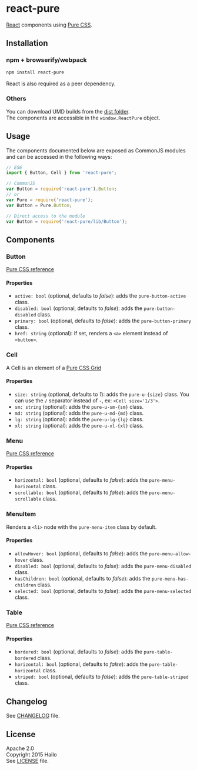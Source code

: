 react-pure
==========

[React](http://facebook.github.io/react/) components using [Pure CSS](http://purecss.io/).  

## Installation

### npm + browserify/webpack

```bash
npm install react-pure
```

React is also required as a peer dependency.

### Others

You can download UMD builds from the [dist folder](https://github.com/hailocab/react-pure/tree/master/dist).  
The components are accessible in the `window.ReactPure` object.

## Usage

The components documented below are exposed as CommonJS modules and can be accessed in the following ways:

```js
// ES6
import { Button, Cell } from 'react-pure';

// CommonJS
var Button = require('react-pure').Button;
// or
var Pure = require('react-pure');
var Button = Pure.Button;

// Direct access to the module
var Button = require('react-pure/lib/Button');
```

## Components

### Button

[Pure CSS reference](http://purecss.io/buttons/)

#### Properties

- `active: bool` (optional, defaults to *false*): adds the `pure-button-active` class.
- `disabled: bool` (optional, defaults to *false*): adds the `pure-button-disabled` class.
- `primary: bool` (optional, defaults to *false*): adds the `pure-button-primary` class.
- `href: string` (optional): if set, renders a `<a>` element instead of `<button>`.

### Cell

A Cell is an element of a [Pure CSS Grid](http://purecss.io/grids/)

#### Properties

- `size: string` (optional, defaults to *1*): adds the `pure-u-{size}` class. You can use the `/` separator instead of `-`, ex: `<Cell size='1/3'>`.
- `sm: string` (optional): adds the `pure-u-sm-{sm}` class.
- `md: string` (optional): adds the `pure-u-md-{md}` class.
- `lg: string` (optional): adds the `pure-u-lg-{lg}` class.
- `xl: string` (optional): adds the `pure-u-xl-{xl}` class.

### Menu

[Pure CSS reference](http://purecss.io/menus/)

#### Properties

- `horizontal: bool` (optional, defaults to *false*): adds the `pure-menu-horizontal` class.
- `scrollable: bool` (optional, defaults to *false*): adds the `pure-menu-scrollable` class.

### MenuItem

Renders a `<li>` node with the `pure-menu-item` class by default.

#### Properties

- `allowHover: bool` (optional, defaults to *false*): adds the `pure-menu-allow-hover` class.
- `disabled: bool` (optional, defaults to *false*): adds the `pure-menu-disabled` class.
- `hasChildren: bool` (optional, defaults to *false*): adds the `pure-menu-has-children` class.
- `selected: bool` (optional, defaults to *false*): adds the `pure-menu-selected` class.

### Table

[Pure CSS reference](http://purecss.io/tables/)

#### Properties

- `bordered: bool` (optional, defaults to *false*): adds the `pure-table-bordered` class.
- `horizontal: bool` (optional, defaults to *false*): adds the `pure-table-horizontal` class.
- `striped: bool` (optional, defaults to *false*): adds the `pure-table-striped` class.

## Changelog

See [CHANGELOG](https://github.com/hailocab/react-pure/blob/master/CHANGELOG.md) file.

## License

Apache 2.0  
Copyright 2015 Hailo  
See [LICENSE](https://github.com/hailocab/react-pure/blob/master/LICENSE) file.
